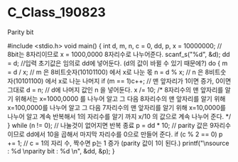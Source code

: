 # C_Class_190823
Parity bit


#include <stdio.h>
void main()
{
	int d, m, n, c = 0, dd, p, x = 10000000;
	// 8bit는 8자리이므로 x = 1000,0000 8자리수로 나누어준다.
	scanf_s("%d", &d);
	dd = d; //입력 초기값은 임의로 dd에 넣어둔다. (d의 값이 바뀔 수 있기 때문에?)
	do
	{
		m = d / x; // m 은 8비트숫자(10101100) 에서 x로 나눈 몫
		n = d % x; // n 은 8비트숫자(10101100) 에서 x로 나눈 나머지 
		if (m == 1)c++; // 맨 앞자리가 1이면 증가, 0이면 그대로
		d = n; // d에 나머지 값인 n 을 넣어둔다.
		x /= 10; /* 8자리수의 맨 앞자리를 알기 위해서는 x=1000,0000 를 나누어 알고
				 그 다음 8자리수의 맨 앞자리를 알기 위해 x=100,0000를 나누어 알고
				 그 다음 7자리수의 맨 앞자리를 알기 위해 x=10,0000를 나누어 알고
				 계속 반복해서
				 1의 자리수를 알기 까지 x/10 의 값으로 계속 나누어 준다.
				 */
	} while (n != 0); // 나눌것이 없어지면 반복 종료
	p = dd * 10; // parity 값은 9자리수 이므로 dd에서 10을 곱해서 마지막 자리수를 0으로 만들어 준다.
	if (c % 2 == 0) p += 1; // c = 1의 자리 수, 짝수면 p는 1 증가 (parity 값이 1이 된다.)
	printf("\nsource : %d \nparity bit : %d \n", &dd, &p);
}
